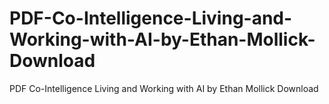 # PDF-Co-Intelligence-Living-and-Working-with-AI-by-Ethan-Mollick-Download
PDF Co-Intelligence Living and Working with AI by Ethan Mollick Download

